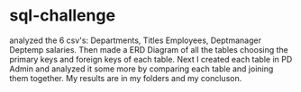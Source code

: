 # sql-challenge
analyzed the 6 csv's: Departments, Titles Employees, Deptmanager Deptemp salaries. Then made a ERD Diagram of all the tables choosing the primary keys and foreign keys of each table. Next I created each table in PD Admin and analyzed it some more by comparing each table and joining them together. My results are in my folders and my concluson.
